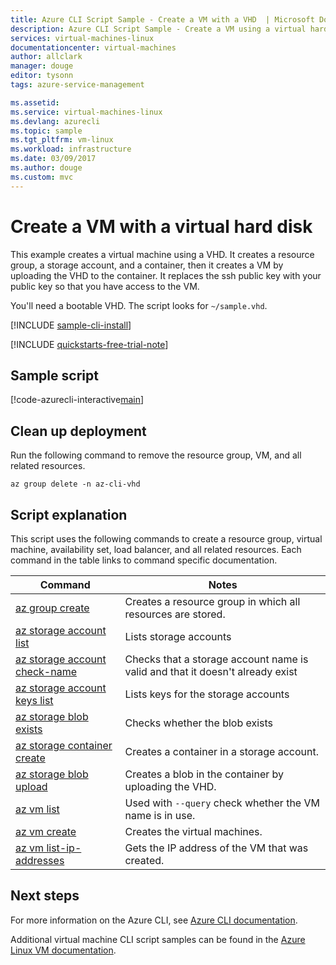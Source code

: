 ```yaml
---
title: Azure CLI Script Sample - Create a VM with a VHD  | Microsoft Docs
description: Azure CLI Script Sample - Create a VM using a virtual hard disk.
services: virtual-machines-linux
documentationcenter: virtual-machines
author: allclark
manager: douge
editor: tysonn
tags: azure-service-management

ms.assetid:
ms.service: virtual-machines-linux
ms.devlang: azurecli
ms.topic: sample
ms.tgt_pltfrm: vm-linux
ms.workload: infrastructure
ms.date: 03/09/2017
ms.author: douge
ms.custom: mvc
---
```


# Create a VM with a virtual hard disk

This example creates a virtual machine using a VHD.
It creates a resource group, a storage account, and a container,
then it creates a VM by uploading the VHD to the container.
It replaces the ssh public key with your public key so that you have access to the VM.

You'll need a bootable VHD. The script looks for `~/sample.vhd`.

[!INCLUDE [sample-cli-install](../../../includes/sample-cli-install.md)]

[!INCLUDE [quickstarts-free-trial-note](../../../includes/quickstarts-free-trial-note.md)]

## Sample script

[!code-azurecli-interactive[main](../../../cli_scripts/virtual-machine/create-vm-vhd/create-vm-vhd.sh "Create VM using a VHD")]

## Clean up deployment 

Run the following command to remove the resource group, VM, and all related resources.

```azurecli-interactive 
az group delete -n az-cli-vhd
```

## Script explanation

This script uses the following commands to create a resource group, virtual machine, availability set, load balancer, and all related resources. Each command in the table links to command specific documentation.

| Command | Notes |
|---|---|
| [az group create](https://docs.microsoft.com/cli/azure/group) | Creates a resource group in which all resources are stored. |
| [az storage account list](https://docs.microsoft.com/cli/azure/storage/account) | Lists storage accounts |
| [az storage account check-name](https://docs.microsoft.com/cli/azure/storage/account) | Checks that a storage account name is valid and that it doesn't already exist |
| [az storage account keys list](https://docs.microsoft.com/cli/azure/storage/account/keys) | Lists keys for the storage accounts |
| [az storage blob exists](https://docs.microsoft.com/cli/azure/storage/blob) | Checks whether the blob exists |
| [az storage container create](https://docs.microsoft.com/cli/azure/storage/container) | Creates a container in a storage account. |
| [az storage blob upload](https://docs.microsoft.com/cli/azure/storage/blob) | Creates a blob in the container by uploading the VHD. |
| [az vm list](https://docs.microsoft.com/cli/azure/vm) | Used with `--query` check whether the VM name is in use. | 
| [az vm create](https://docs.microsoft.com/cli/azure/vm/availability-set) | Creates the virtual machines. |
| [az vm list-ip-addresses](https://docs.microsoft.com/cli/azure/vm#az-vm-list-ip-addresses) | Gets the IP address of the VM that was created. |

## Next steps

For more information on the Azure CLI, see [Azure CLI documentation](https://docs.microsoft.com/cli/azure).

Additional virtual machine CLI script samples can be found in the [Azure Linux VM documentation](../linux/cli-samples.md?toc=%2fazure%2fvirtual-machines%2flinux%2ftoc.json).
